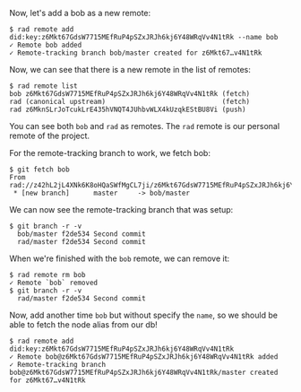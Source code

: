 Now, let's add a bob as a new remote:

```
$ rad remote add did:key:z6Mkt67GdsW7715MEfRuP4pSZxJRJh6kj6Y48WRqVv4N1tRk --name bob
✓ Remote bob added
✓ Remote-tracking branch bob/master created for z6Mkt67…v4N1tRk
```

Now, we can see that there is a new remote in the list of remotes:

```
$ rad remote list
bob z6Mkt67GdsW7715MEfRuP4pSZxJRJh6kj6Y48WRqVv4N1tRk (fetch)
rad (canonical upstream)                             (fetch)
rad z6MknSLrJoTcukLrE435hVNQT4JUhbvWLX4kUzqkEStBU8Vi (push)
```

You can see both `bob` and `rad` as remotes.  The `rad` remote is our personal
remote of the project.

For the remote-tracking branch to work, we fetch bob:

``` RAD_SOCKET=/dev/null (stderr)
$ git fetch bob
From rad://z42hL2jL4XNk6K8oHQaSWfMgCL7ji/z6Mkt67GdsW7715MEfRuP4pSZxJRJh6kj6Y48WRqVv4N1tRk
 * [new branch]      master     -> bob/master
```

We can now see the remote-tracking branch that was setup:

```
$ git branch -r -v
  bob/master f2de534 Second commit
  rad/master f2de534 Second commit
```

When we're finished with the `bob` remote, we can remove it:

```
$ rad remote rm bob
✓ Remote `bob` removed
$ git branch -r -v
  rad/master f2de534 Second commit
```

Now, add another time `bob` but without specify the `name`, so we should be
able to fetch the node alias from our db!

```
$ rad remote add did:key:z6Mkt67GdsW7715MEfRuP4pSZxJRJh6kj6Y48WRqVv4N1tRk
✓ Remote bob@z6Mkt67GdsW7715MEfRuP4pSZxJRJh6kj6Y48WRqVv4N1tRk added
✓ Remote-tracking branch bob@z6Mkt67GdsW7715MEfRuP4pSZxJRJh6kj6Y48WRqVv4N1tRk/master created for z6Mkt67…v4N1tRk
```
